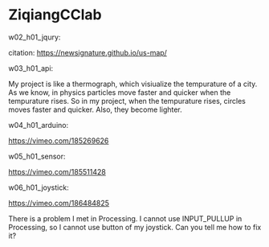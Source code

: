 # ZiqiangCClab


w02_h01_jqury: 

citation: https://newsignature.github.io/us-map/

w03_h01_api:

My project is like a thermograph, which visiualize the tempurature of a city. As we know, in physics particles move faster and quicker when the tempurature rises. So in my project, when the tempurature rises, circles moves faster and quicker. Also, they become lighter.

w04_h01_arduino: 

https://vimeo.com/185269626

w05_h01_sensor:

https://vimeo.com/185511428

w06_h01_joystick:

https://vimeo.com/186484825

There is a problem I met in Processing. I cannot use INPUT_PULLUP in Processing, so I cannot use button of my joystick. Can you tell me how to fix it?
